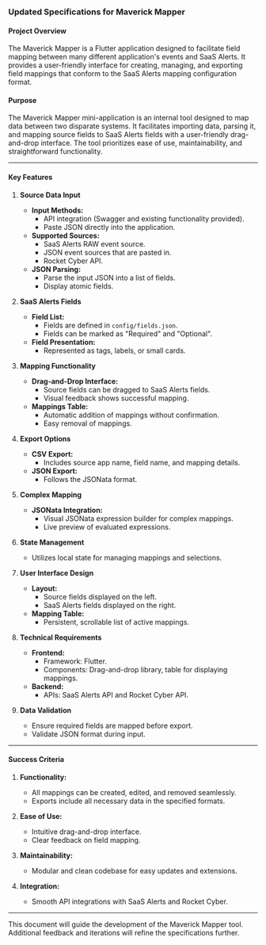 ### Updated Specifications for Maverick Mapper

#### **Project Overview**
The Maverick Mapper is a Flutter application designed to facilitate field mapping between many different application's events and SaaS Alerts. It provides a user-friendly interface for creating, managing, and exporting field mappings that conform to the SaaS Alerts mapping configuration format.

#### **Purpose**
The Maverick Mapper mini-application is an internal tool designed to map data between two disparate systems. It facilitates importing data, parsing it, and mapping source fields to SaaS Alerts fields with a user-friendly drag-and-drop interface. The tool prioritizes ease of use, maintainability, and straightforward functionality.

---

#### **Key Features**

1. **Source Data Input**
   - **Input Methods:**
     - API integration (Swagger and existing functionality provided).
     - Paste JSON directly into the application.
   - **Supported Sources:**
     - SaaS Alerts RAW event source.
     - JSON event sources that are pasted in.
     - Rocket Cyber API.
   - **JSON Parsing:**
     - Parse the input JSON into a list of fields.
     - Display atomic fields.

2. **SaaS Alerts Fields**
   - **Field List:**
     - Fields are defined in `config/fields.json`.
     - Fields can be marked as "Required" and "Optional".
   - **Field Presentation:**
     - Represented as tags, labels, or small cards.

3. **Mapping Functionality**
   - **Drag-and-Drop Interface:**
     - Source fields can be dragged to SaaS Alerts fields.
     - Visual feedback shows successful mapping.
   - **Mappings Table:**
     - Automatic addition of mappings without confirmation.
     - Easy removal of mappings.

4. **Export Options**
   - **CSV Export:**
     - Includes source app name, field name, and mapping details.
   - **JSON Export:**
     - Follows the JSONata format.

5. **Complex Mapping**
   - **JSONata Integration:**
     - Visual JSONata expression builder for complex mappings.
     - Live preview of evaluated expressions.

6. **State Management**
   - Utilizes local state for managing mappings and selections.

7. **User Interface Design**
   - **Layout:**
     - Source fields displayed on the left.
     - SaaS Alerts fields displayed on the right.
   - **Mapping Table:**
     - Persistent, scrollable list of active mappings.

8. **Technical Requirements**
   - **Frontend:**
     - Framework: Flutter.
     - Components: Drag-and-drop library, table for displaying mappings.
   - **Backend:**
     - APIs: SaaS Alerts API and Rocket Cyber API.

9. **Data Validation**
   - Ensure required fields are mapped before export.
   - Validate JSON format during input.

---

#### **Success Criteria**

1. **Functionality:**
   - All mappings can be created, edited, and removed seamlessly.
   - Exports include all necessary data in the specified formats.

2. **Ease of Use:**
   - Intuitive drag-and-drop interface.
   - Clear feedback on field mapping.

3. **Maintainability:**
   - Modular and clean codebase for easy updates and extensions.

4. **Integration:**
   - Smooth API integrations with SaaS Alerts and Rocket Cyber.

---

This document will guide the development of the Maverick Mapper tool. Additional feedback and iterations will refine the specifications further. 